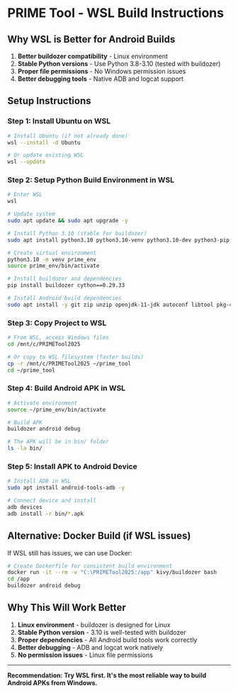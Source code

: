 # PRIME Tool - WSL Build Instructions

## Why WSL is Better for Android Builds

1. **Better buildozer compatibility** - Linux environment
2. **Stable Python versions** - Use Python 3.8-3.10 (tested with buildozer)
3. **Proper file permissions** - No Windows permission issues
4. **Better debugging tools** - Native ADB and logcat support

## Setup Instructions

### Step 1: Install Ubuntu on WSL
```bash
# Install Ubuntu (if not already done)
wsl --install -d Ubuntu

# Or update existing WSL
wsl --update
```

### Step 2: Setup Python Build Environment in WSL
```bash
# Enter WSL
wsl

# Update system
sudo apt update && sudo apt upgrade -y

# Install Python 3.10 (stable for buildozer)
sudo apt install python3.10 python3.10-venv python3.10-dev python3-pip -y

# Create virtual environment
python3.10 -m venv prime_env
source prime_env/bin/activate

# Install buildozer and dependencies
pip install buildozer cython==0.29.33

# Install Android build dependencies
sudo apt install -y git zip unzip openjdk-11-jdk autoconf libtool pkg-config zlib1g-dev libncurses5-dev libncursesw5-dev libtinfo5 cmake libffi-dev libssl-dev
```

### Step 3: Copy Project to WSL
```bash
# From WSL, access Windows files
cd /mnt/c/PRIMETool2025

# Or copy to WSL filesystem (faster builds)
cp -r /mnt/c/PRIMETool2025 ~/prime_tool
cd ~/prime_tool
```

### Step 4: Build Android APK in WSL
```bash
# Activate environment
source ~/prime_env/bin/activate

# Build APK
buildozer android debug

# The APK will be in bin/ folder
ls -la bin/
```

### Step 5: Install APK to Android Device
```bash
# Install ADB in WSL
sudo apt install android-tools-adb -y

# Connect device and install
adb devices
adb install -r bin/*.apk
```

## Alternative: Docker Build (if WSL issues)

If WSL still has issues, we can use Docker:

```bash
# Create Dockerfile for consistent build environment
docker run -it --rm -v "C:\PRIMETool2025:/app" kivy/buildozer bash
cd /app
buildozer android debug
```

## Why This Will Work Better

1. **Linux environment** - buildozer is designed for Linux
2. **Stable Python version** - 3.10 is well-tested with buildozer
3. **Proper dependencies** - All Android build tools work correctly
4. **Better debugging** - ADB and logcat work natively
5. **No permission issues** - Linux file permissions

---

**Recommendation: Try WSL first. It's the most reliable way to build Android APKs from Windows.**